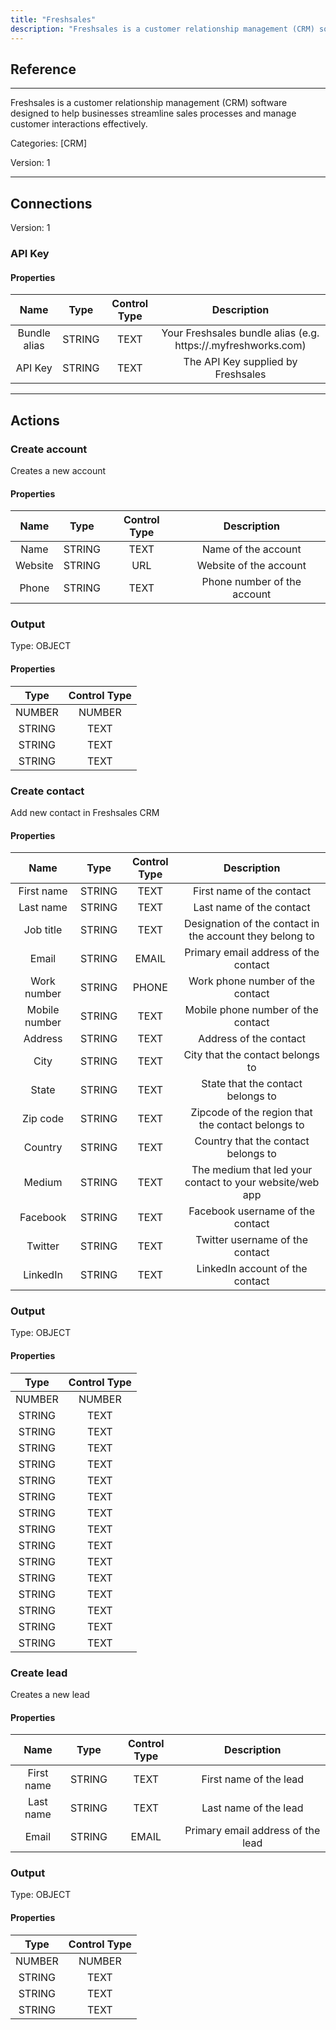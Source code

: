 ```yaml
---
title: "Freshsales"
description: "Freshsales is a customer relationship management (CRM) software designed to help businesses streamline sales processes and manage customer interactions effectively."
---
```

## Reference
<hr />

Freshsales is a customer relationship management (CRM) software designed to help businesses streamline sales processes and manage customer interactions effectively.


Categories: [CRM]


Version: 1

<hr />



## Connections

Version: 1


### API Key

#### Properties

|      Name      |     Type     |     Control Type     |     Description     |
|:--------------:|:------------:|:--------------------:|:-------------------:|
| Bundle alias | STRING | TEXT  |  Your Freshsales bundle alias (e.g. https://<alias>.myfreshworks.com)  |
| API Key | STRING | TEXT  |  The API Key supplied by Freshsales  |





<hr />





## Actions


### Create account
Creates a new account

#### Properties

|      Name      |     Type     |     Control Type     |     Description     |
|:--------------:|:------------:|:--------------------:|:-------------------:|
| Name | STRING | TEXT  |  Name of the account  |
| Website | STRING | URL  |  Website of the account  |
| Phone | STRING | TEXT  |  Phone number of the account  |


### Output



Type: OBJECT

#### Properties

|     Type     |     Control Type     |
|:------------:|:--------------------:|
| NUMBER | NUMBER  |
| STRING | TEXT  |
| STRING | TEXT  |
| STRING | TEXT  |





### Create contact
Add new contact in Freshsales CRM

#### Properties

|      Name      |     Type     |     Control Type     |     Description     |
|:--------------:|:------------:|:--------------------:|:-------------------:|
| First name | STRING | TEXT  |  First name of the contact  |
| Last name | STRING | TEXT  |  Last name of the contact  |
| Job title | STRING | TEXT  |  Designation of the contact in the account they belong to  |
| Email | STRING | EMAIL  |  Primary email address of the contact  |
| Work number | STRING | PHONE  |  Work phone number of the contact  |
| Mobile number | STRING | TEXT  |  Mobile phone number of the contact  |
| Address | STRING | TEXT  |  Address of the contact  |
| City | STRING | TEXT  |  City that the contact belongs to  |
| State | STRING | TEXT  |  State that the contact belongs to  |
| Zip code | STRING | TEXT  |  Zipcode of the region that the contact belongs to  |
| Country | STRING | TEXT  |  Country that the contact belongs to  |
| Medium | STRING | TEXT  |  The medium that led your contact to your website/web app  |
| Facebook | STRING | TEXT  |  Facebook username of the contact  |
| Twitter | STRING | TEXT  |  Twitter username of the contact  |
| LinkedIn | STRING | TEXT  |  LinkedIn account of the contact  |


### Output



Type: OBJECT

#### Properties

|     Type     |     Control Type     |
|:------------:|:--------------------:|
| NUMBER | NUMBER  |
| STRING | TEXT  |
| STRING | TEXT  |
| STRING | TEXT  |
| STRING | TEXT  |
| STRING | TEXT  |
| STRING | TEXT  |
| STRING | TEXT  |
| STRING | TEXT  |
| STRING | TEXT  |
| STRING | TEXT  |
| STRING | TEXT  |
| STRING | TEXT  |
| STRING | TEXT  |
| STRING | TEXT  |
| STRING | TEXT  |





### Create lead
Creates a new lead

#### Properties

|      Name      |     Type     |     Control Type     |     Description     |
|:--------------:|:------------:|:--------------------:|:-------------------:|
| First name | STRING | TEXT  |  First name of the lead  |
| Last name | STRING | TEXT  |  Last name of the lead  |
| Email | STRING | EMAIL  |  Primary email address of the lead  |


### Output



Type: OBJECT

#### Properties

|     Type     |     Control Type     |
|:------------:|:--------------------:|
| NUMBER | NUMBER  |
| STRING | TEXT  |
| STRING | TEXT  |
| STRING | TEXT  |





